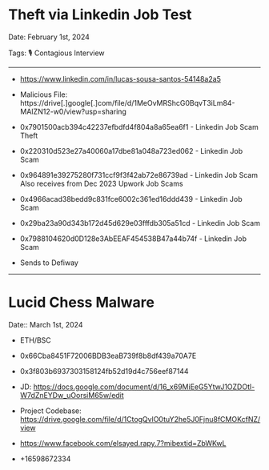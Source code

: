 # Theft via Linkedin Job Test

Date: February 1st, 2024

Tags: 🎙️ Contagious Interview

---

- https://www.linkedin.com/in/lucas-sousa-santos-54148a2a5

- Malicious File: https://drive[.]google[.]com/file/d/1MeOvMRShcG0BqvT3iLm84-MAIZN12-w0/view?usp=sharing

- 0x7901500acb394c42237efbdfd4f804a8a65ea6f1 - Linkedin Job Scam Theft

- 0x220310d523e27a40060a17dbe81a048a723ed062 - Linkedin Job Scam

- 0x964891e39275280f731ccf9f3f42ab72e86739ad - Linkedin Job Scam Also receives from Dec 2023 Upwork Job Scams

- 0x4966acad38bedd9c831fce6002c361ed16ddd439 - Linkedin Job Scam

- 0x29ba23a90d343b172d45d629e03fffdb305a51cd - Linkedin Job Scam

- 0x7988104620d0D128e3AbEEAF454538B47a44b74f - Linkedin Job Scam

- Sends to Defiway


---

# Lucid Chess Malware

Date:: March 1st, 2024

- ETH/BSC

- 0x66Cba8451F72006BDB3eaB739f8b8df439a70A7E

- 0x3f803b6937303158124fb52d19d4c756eef87144

- JD: https://docs.google.com/document/d/16_x69MiEeG5YtwJ1OZDOtl-W7dZnEYDw_uOorsiM65w/edit

- Project Codebase: https://drive.google.com/file/d/1CtogQvlO0tuY2he5J0Fjnu8fCMOKcfNZ/view

- https://www.facebook.com/elsayed.rapy.7?mibextid=ZbWKwL

- +16598672334
